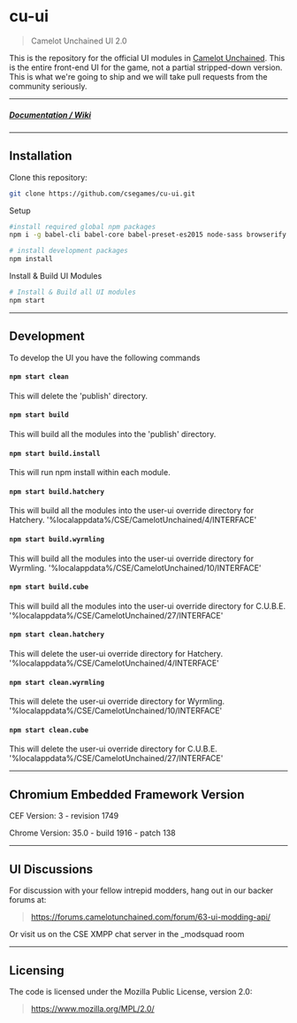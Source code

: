 cu-ui
=====

> Camelot Unchained UI 2.0

This is the repository for the official UI modules in [Camelot Unchained](http://camelotunchained.com).
This is the entire front-end UI for the game, not a partial stripped-down version.
This is what we're going to ship and we will take pull requests from the community seriously.

---

##### [Documentation / Wiki](https://github.com/csegames/cu-ui/wiki)

---

Installation
------------

Clone this repository:

```sh
git clone https://github.com/csegames/cu-ui.git
```

Setup

```sh
#install required global npm packages
npm i -g babel-cli babel-core babel-preset-es2015 node-sass browserify typescript@1.8.0 typings mkdirp http-server

# install development packages
npm install
```

Install & Build UI Modules

```sh
# Install & Build all UI modules
npm start
```

---

Development
-----------

To develop the UI you have the following commands

#### `npm start clean`

This will delete the 'publish' directory.

#### `npm start build`

This will build all the modules into the 'publish' directory.

#### `npm start build.install`

This will run npm install within each module.

#### `npm start build.hatchery`

This will build all the modules into the user-ui override directory for Hatchery. '%localappdata%/CSE/CamelotUnchained/4/INTERFACE'

#### `npm start build.wyrmling`

This will build all the modules into the user-ui override directory for Wyrmling. '%localappdata%/CSE/CamelotUnchained/10/INTERFACE'

#### `npm start build.cube`

This will build all the modules into the user-ui override directory for C.U.B.E. '%localappdata%/CSE/CamelotUnchained/27/INTERFACE'

#### `npm start clean.hatchery`

This will delete the user-ui override directory for Hatchery. '%localappdata%/CSE/CamelotUnchained/4/INTERFACE'


#### `npm start clean.wyrmling`

This will delete the user-ui override directory for Wyrmling. '%localappdata%/CSE/CamelotUnchained/10/INTERFACE'

#### `npm start clean.cube`

This will delete the user-ui override directory for C.U.B.E. '%localappdata%/CSE/CamelotUnchained/27/INTERFACE'

---

Chromium Embedded Framework Version
-----------------------------------

CEF Version: 3  - revision 1749

Chrome Version: 35.0 - build 1916 - patch 138

---

UI Discussions
--------------

For discussion with your fellow intrepid modders, hang out in our backer forums at:

> https://forums.camelotunchained.com/forum/63-ui-modding-api/

Or visit us on the CSE XMPP chat server in the _modsquad room

---

Licensing
---------

The code is licensed under the Mozilla Public License, version 2.0:

> https://www.mozilla.org/MPL/2.0/
